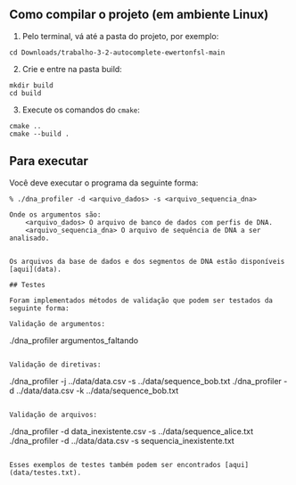 ## Como compilar o projeto (em ambiente Linux)
1. Pelo terminal, vá até a pasta do projeto, por exemplo:
```
cd Downloads/trabalho-3-2-autocomplete-ewertonfsl-main
```
2. Crie e entre na pasta build:
```
mkdir build
cd build
```
3. Execute os comandos do `cmake`:
```
cmake ..
cmake --build .
```
## Para executar
Você deve executar o programa da seguinte forma:
```
% ./dna_profiler -d <arquivo_dados> -s <arquivo_sequencia_dna>
```
    Onde os argumentos são:
        <arquivo_dados> O arquivo de banco de dados com perfis de DNA.
        <arquivo_sequencia_dna> O arquivo de sequência de DNA a ser analisado.
```

Os arquivos da base de dados e dos segmentos de DNA estão disponíveis [aqui](data).

## Testes

Foram implementados métodos de validação que podem ser testados da seguinte forma:

Validação de argumentos:
```
./dna_profiler argumentos_faltando
```

Validação de diretivas:
```
./dna_profiler -j ../data/data.csv -s ../data/sequence_bob.txt
./dna_profiler -d ../data/data.csv -k ../data/sequence_bob.txt
```

Validação de arquivos:
```
./dna_profiler -d data_inexistente.csv -s ../data/sequence_alice.txt
./dna_profiler -d ../data/data.csv -s sequencia_inexistente.txt
```

Esses exemplos de testes também podem ser encontrados [aqui](data/testes.txt).